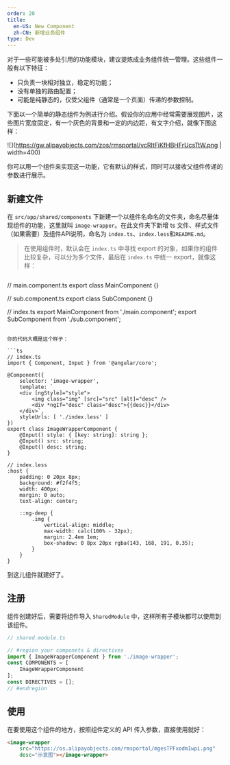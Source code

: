 ```yaml
---
order: 20
title:
  en-US: New Component
  zh-CN: 新增业务组件
type: Dev
---
```


对于一些可能被多处引用的功能模块，建议提炼成业务组件统一管理。这些组件一般有以下特征：

- 只负责一块相对独立，稳定的功能；
- 没有单独的路由配置；
- 可能是纯静态的，仅受父组件（通常是一个页面）传递的参数控制。

下面以一个简单的静态组件为例进行介绍。假设你的应用中经常需要展现图片，这些图片宽度固定，有一个灰色的背景和一定的内边距，有文字介绍，就像下图这样：

![](https://gw.alipayobjects.com/zos/rmsportal/vcRltFiKfHBHFrUcsTtW.png | width=400)

你可以用一个组件来实现这一功能，它有默认的样式，同时可以接收父组件传递的参数进行展示。

## 新建文件

在 `src/app/shared/components` 下新建一个以组件名命名的文件夹，命名尽量体现组件的功能，这里就叫 `image-wrapper`。在此文件夹下新增 ts 文件、样式文件（如果需要）及组件API说明，命名为 `index.ts`、`index.less`和`README.md`。

> 在使用组件时，默认会在 `index.ts` 中寻找 export 的对象，如果你的组件比较复杂，可以分为多个文件，最后在 `index.ts` 中统一 export，就像这样：

> ```ts
// main.component.ts
export class MainComponent {}
>
// sub.component.ts
export class SubComponent {}
>
// index.ts
export MainComponent from './main.component';
export SubComponent from './sub.component';
```

你的代码大概是这个样子：

```ts
// index.ts
import { Component, Input } from '@angular/core';

@Component({
    selector: 'image-wrapper',
    template: `
    <div [ngStyle]="style">
        <img class="img" [src]="src" [alt]="desc" />
        <div *ngIf="desc" class="desc">{{desc}}</div>
    </div>`,
    styleUrls: [ './index.less' ]
})
export class ImageWrapperComponent {
    @Input() style: { [key: string]: string };
    @Input() src: string;
    @Input() desc: string;
}
```

```less
// index.less
:host {
    padding: 0 20px 8px;
    background: #f2f4f5;
    width: 400px;
    margin: 0 auto;
    text-align: center;

    ::ng-deep {
        .img {
            vertical-align: middle;
            max-width: calc(100% - 32px);
            margin: 2.4em 1em;
            box-shadow: 0 8px 20px rgba(143, 168, 191, 0.35);
        }
    }
}
```

到这儿组件就建好了。

## 注册

组件创建好后，需要将组件导入 `SharedModule` 中，这样所有子模块都可以使用到该组件。

```ts
// shared.module.ts

// #region your componets & directives
import { ImageWrapperComponent } from './image-wrapper';
const COMPONENTS = [
    ImageWrapperComponent
];
const DIRECTIVES = [];
// #endregion
```

## 使用

在要使用这个组件的地方，按照组件定义的 API 传入参数，直接使用就好：

```html
<image-wrapper
    src="https://os.alipayobjects.com/rmsportal/mgesTPFxodmIwpi.png"
    desc="示意图"></image-wrapper>
```
